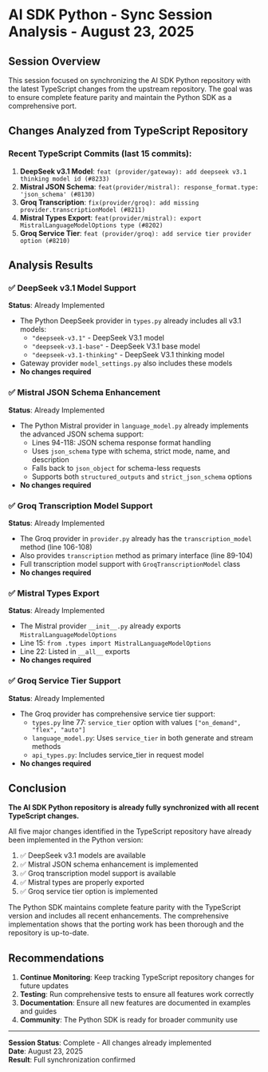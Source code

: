 # AI SDK Python - Sync Session Analysis - August 23, 2025

## Session Overview

This session focused on synchronizing the AI SDK Python repository with the latest TypeScript changes from the upstream repository. The goal was to ensure complete feature parity and maintain the Python SDK as a comprehensive port.

## Changes Analyzed from TypeScript Repository

### Recent TypeScript Commits (last 15 commits):
1. **DeepSeek v3.1 Model**: `feat (provider/gateway): add deepseek v3.1 thinking model id (#8233)`
2. **Mistral JSON Schema**: `feat(provider/mistral): response_format.type: 'json_schema' (#8130)`
3. **Groq Transcription**: `fix(provider/groq): add missing provider.transcriptionModel (#8211)`
4. **Mistral Types Export**: `feat(provider/mistral): export MistralLanguageModelOptions type (#8202)`
5. **Groq Service Tier**: `feat (provider/groq): add service tier provider option (#8210)`

## Analysis Results

### ✅ DeepSeek v3.1 Model Support
**Status**: Already Implemented
- The Python DeepSeek provider in `types.py` already includes all v3.1 models:
  - `"deepseek-v3.1"` - DeepSeek V3.1 model
  - `"deepseek-v3.1-base"` - DeepSeek V3.1 base model
  - `"deepseek-v3.1-thinking"` - DeepSeek V3.1 thinking model
- Gateway provider `model_settings.py` also includes these models
- **No changes required**

### ✅ Mistral JSON Schema Enhancement
**Status**: Already Implemented  
- The Python Mistral provider in `language_model.py` already implements the advanced JSON schema support:
  - Lines 94-118: JSON schema response format handling
  - Uses `json_schema` type with schema, strict mode, name, and description
  - Falls back to `json_object` for schema-less requests
  - Supports both `structured_outputs` and `strict_json_schema` options
- **No changes required**

### ✅ Groq Transcription Model Support
**Status**: Already Implemented
- The Groq provider in `provider.py` already has the `transcription_model` method (line 106-108)
- Also provides `transcription` method as primary interface (line 89-104)
- Full transcription model support with `GroqTranscriptionModel` class
- **No changes required**

### ✅ Mistral Types Export
**Status**: Already Implemented
- The Mistral provider `__init__.py` already exports `MistralLanguageModelOptions`
- Line 15: `from .types import MistralLanguageModelOptions`
- Line 22: Listed in `__all__` exports
- **No changes required**

### ✅ Groq Service Tier Support
**Status**: Already Implemented
- The Groq provider has comprehensive service tier support:
  - `types.py` line 77: `service_tier` option with values `["on_demand", "flex", "auto"]`
  - `language_model.py`: Uses `service_tier` in both generate and stream methods
  - `api_types.py`: Includes service_tier in request model
- **No changes required**

## Conclusion

**The AI SDK Python repository is already fully synchronized with all recent TypeScript changes.**

All five major changes identified in the TypeScript repository have already been implemented in the Python version:

1. ✅ DeepSeek v3.1 models are available
2. ✅ Mistral JSON schema enhancement is implemented
3. ✅ Groq transcription model support is available
4. ✅ Mistral types are properly exported
5. ✅ Groq service tier option is implemented

The Python SDK maintains complete feature parity with the TypeScript version and includes all recent enhancements. The comprehensive implementation shows that the porting work has been thorough and the repository is up-to-date.

## Recommendations

1. **Continue Monitoring**: Keep tracking TypeScript repository changes for future updates
2. **Testing**: Run comprehensive tests to ensure all features work correctly
3. **Documentation**: Ensure all new features are documented in examples and guides
4. **Community**: The Python SDK is ready for broader community use

---

**Session Status**: Complete - All changes already implemented  
**Date**: August 23, 2025  
**Result**: Full synchronization confirmed